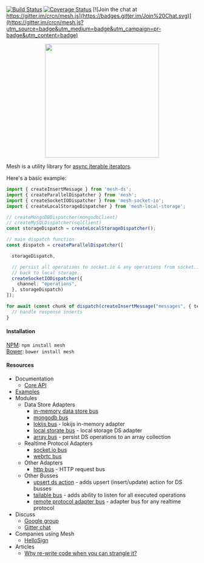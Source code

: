 [![Build Status](https://travis-ci.org/crcn/mesh.js.svg)](https://travis-ci.org/crcn/mesh.js) [![Coverage Status](https://coveralls.io/repos/crcn/mesh.js/badge.svg?branch=master&service=github)](https://coveralls.io/github/crcn/mesh.js?branch=master) [![Join the chat at https://gitter.im/crcn/mesh.js](https://badges.gitter.im/Join%20Chat.svg)](https://gitter.im/crcn/mesh.js?utm_source=badge&utm_medium=badge&utm_campaign=pr-badge&utm_content=badge)


<p align="center">
  <img width="300px" style="margin:0px auto" src="https://cloud.githubusercontent.com/assets/757408/11253633/a825c1c8-8df1-11e5-972d-e9256d9b2e13.png">
</p>

Mesh is a utility library for [async iterable iterators](https://github.com/tc39/proposal-async-iteration). 

Here's a basic example:

```typescript
import { createInsertMessage } from 'mesh-ds';
import { createParallelDispatcher } from 'mesh';
import { createSocketIODispatcher } from 'mesh-socket-io';
import { createLocalStorageDispatcher } from 'mesh-local-storage';

// createMongoDBDispatcher(mongodbClient)
// createMySQLDispatcher(sqlClient)
const storageDispatch = createLocalStorageDispatcher();

// main dispatch function
const dispatch = createParallelDispatcher([

  storageDispatch,

  // persist all operations to socket.io & any operations from socket.io
  // back to local storage.
  createSocketIODispatcher({
    channel: "operations",
  }, storageDispatch)
]);

for await (const chunk of dispatch(createInsertMessage("messages", { text: "hello world" }))) {
  // handle response inserts
}
```

#### Installation

[NPM](https://www.npmjs.com/): `npm install mesh` <br />
[Bower](http://bower.io/): `bower install mesh`

#### Resources

- Documentation
  - [Core API](https://github.com/crcn/mesh.js/tree/master/packages/mesh/docs/api.md)
- [Examples](./examples)
- Modules
    - Data Store Adapters
      - [in-memory data store bus](./packages/mesh-memory-ds-bus)
      - [mongodb bus](./packages/mesh-mongo-ds-bus)
      - [lokijs bus](./packages/mesh-loki-ds-bus) - lokijs in-memory adapter
      - [local storate bus](./packages/mesh-local-storage-ds-bus) - local storage DS adapter
      - [array bus](./packages/mesh-collection-bus) - persist DS operations to an array collection
    - Realtime Protocol Adapters
      - [socket.io bus](./packages/mesh-socket-io-bus)
      - [webrtc bus](./packages/mesh-webrtc-bus)
    - Other Adapters
      - [http bus](./packages/mesh-http-bus) - HTTP request bus
    - Other Busses
      - [upsert ds action](./packages/mesh-webrtc-bus) - adds upsert (insert/update) action for DS busses
      - [tailable bus](./packages/mesh-tailable-bus) - adds ability to listen for all executed operations
      - [remote protocol adapter bus](./packages/mesh-remote-bus) - adapter bus for any realtime protocol
- Discuss
  - [Google group](https://groups.google.com/forum/#!forum/meshjs)
  - [Gitter chat](https://gitter.im/crcn/mesh.js)
- Companies using Mesh
  - [HelloSign](https://www.hellosign.com/)
- Articles
  - [Why re-write code when you can strangle it?](http://blog.hellosign.com/why-rewrite-your-code-when-you-can-strangle-it/)

